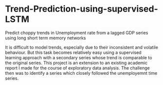 # Trend-Prediction-using-supervised-LSTM
Predict choppy trends in Unemployment rate from a lagged GDP series using long short term memory networks

It is difficult to model trends, especially due to their inconsistent and volatile behaviour. But this task becomes relatively easy using a supervised learning approach with a secondary series whose trend is comparable to the original series. This project is an extension to an existing academic report I made for the course of exploratory data analysis. The challenge then was to identify a series which closely followed the unemployemnt time series. 
